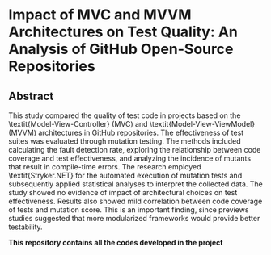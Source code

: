 # Impact of MVC and MVVM Architectures on Test Quality: An Analysis of GitHub Open-Source Repositories

## Abstract
This study compared the quality of test code in projects based on the \textit{Model-View-Controller} (MVC) and \textit{Model-View-ViewModel} (MVVM) architectures in GitHub repositories. The effectiveness of test suites was evaluated through mutation testing. The methods included calculating the fault detection rate, exploring the relationship between code coverage and test effectiveness, and analyzing the incidence of mutants that result in compile-time errors. The research employed \textit{Stryker.NET} for the automated execution of mutation tests and subsequently applied statistical analyses to interpret the collected data. The study showed no evidence of impact of architectural choices on test effectiveness. Results also showed mild correlation between code coverage of tests and mutation score. This is an important finding, since previews studies suggested that more modularized frameworks would provide better testability.

**This repository contains all the codes developed in the project**